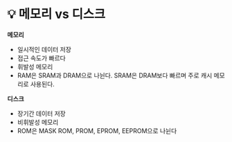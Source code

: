 # 💡 **메모리 vs 디스크**

**메모리**

- 일시적인 데이터 저장
- 접근 속도가 빠르다
- 휘발성 메모리
- RAM은 SRAM과 DRAM으로 나뉜다. SRAM은 DRAM보다 빠르며 주로 캐시 메모리로 사용된다.

**디스크**

- 장기간 데이터 저장
- 비휘발성 메모리
- ROM은 MASK ROM, PROM, EPROM, EEPROM으로 나뉜다
